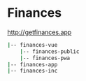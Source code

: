 # Finances
http://getfinances.app

```bash
|-- finances-vue
    |-- finances-public
    |-- finances-pwa
|-- finances-app
|-- finances-inc